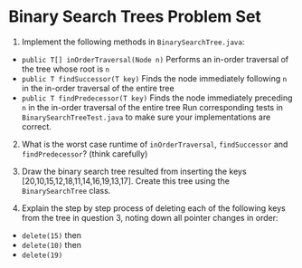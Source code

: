# Binary Search Trees Problem Set

1. Implement the following methods in `BinarySearchTree.java`:
 * `public T[] inOrderTraversal(Node n)` Performs an in-order traversal of the tree whose root is `n`
 * `public T findSuccessor(T key)` Finds the node immediately following `n` in the in-order traversal of the entire tree
 * `public T findPredecessor(T key)` Finds the node immediately preceding `n` in the in-order traversal of the entire tree
  Run corresponding tests in `BinarySearchTreeTest.java` to make sure your implementations are correct.

2. What is the worst case runtime of `inOrderTraversal`, `findSuccessor` and `findPredecessor`? (think carefully)

3. Draw the binary search tree resulted from inserting the keys [20,10,15,12,18,11,14,16,19,13,17]. Create this tree using the `BinarySearchTree` class.

4. Explain the step by step process of deleting each of the following keys from the tree in question 3, noting down all pointer changes in order:
  * `delete(15)` then
  * `delete(10)` then
 * `delete(19)`
